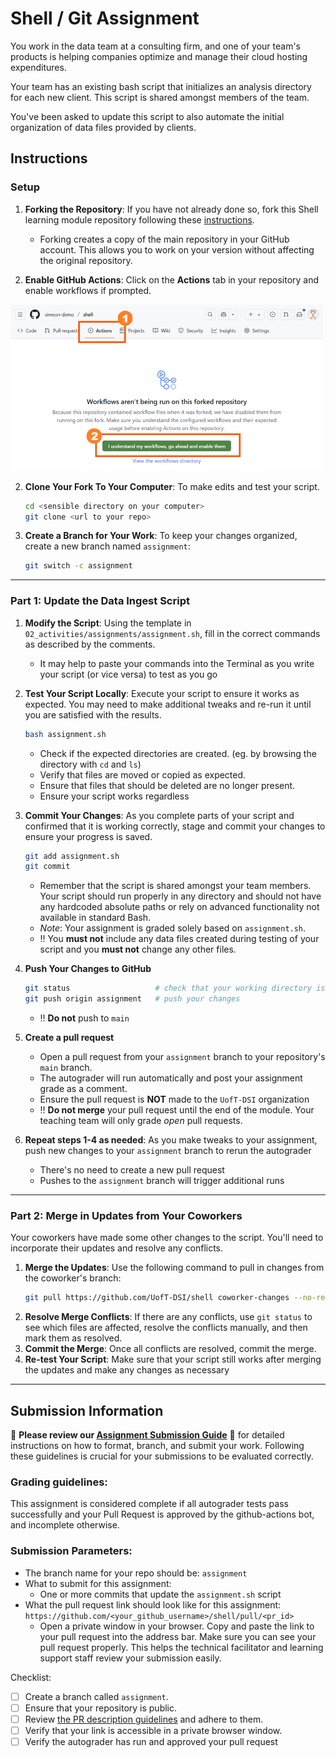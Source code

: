 # Shell / Git Assignment
You work in the data team at a consulting firm, and one of your team's products is helping companies optimize and manage their cloud hosting expenditures.

Your team has an existing bash script that initializes an analysis directory for each new client. This script is shared amongst members of the team.

You've been asked to update this script to also automate the initial organization of data files provided by clients.

## Instructions

### Setup
1. **Forking the Repository**: If you have not already done so, fork this Shell learning module repository following these [instructions](https://github.com/UofT-DSI/onboarding/blob/main/onboarding_documents/submissions.md#setting-up). 
   - Forking creates a copy of the main repository in your GitHub account. This allows you to work on your version without affecting the original repository.

2. **Enable GitHub Actions**: Click on the **Actions** tab in your repository and enable workflows if prompted.  
<img src="./github_actions.png" width="500px">

2. **Clone Your Fork To Your Computer**: To make edits and test your script.
   ```bash
   cd <sensible directory on your computer>
   git clone <url to your repo>
   ```

2. **Create a Branch for Your Work**: To keep your changes organized, create a new branch named `assignment`:
   ```bash
   git switch -c assignment
   ```

---

### Part 1: Update the Data Ingest Script
1. **Modify the Script**: Using the template in ``02_activities/assignments/assignment.sh``, fill in the correct commands as described by the comments.
    - It may help to paste your commands into the Terminal as you write your script (or vice versa) to test as you go

2. **Test Your Script Locally**: Execute your script to ensure it works as expected. You may need to make additional tweaks and re-run it until you are satisfied with the results.
    ```bash
    bash assignment.sh
    ```

   - Check if the expected directories are created. (eg. by browsing the directory with `cd` and `ls`)
   - Verify that files are moved or copied as expected.
   - Ensure that files that should be deleted are no longer present.
   - Ensure your script works regardless

3. **Commit Your Changes**: As you complete parts of your script and confirmed that it is working correctly, stage and commit your changes to ensure your progress is saved.
    ```bash
    git add assignment.sh
    git commit
    ```

    - Remember that the script is shared amongst your team members. Your script should run properly in any directory and should not have any hardcoded absolute paths or rely on advanced functionality not available in standard Bash.
    - *Note*: Your assignment is graded solely based on `assignment.sh`. 
    - ‼️ You **must not** include any data files created during testing of your script and you **must not** change any other files.

4. **Push Your Changes to GitHub**
   ```bash
   git status                   # check that your working directory is clean (all changes committed)
   git push origin assignment   # push your changes
   ```
   - ‼️ **Do not** push to `main`

5. **Create a pull request**
   - Open a pull request from your `assignment` branch to your repository's `main` branch.
   - The autograder will run automatically and post your assignment grade as a comment.
   - Ensure the pull request is **NOT** made to the `UofT-DSI` organization
   - ‼️ **Do not merge** your pull request until the end of the module. Your teaching team will only grade *open* pull requests.

6. **Repeat steps 1-4 as needed**: As you make tweaks to your assignment, push new changes to your `assignment` branch to rerun the autograder
   - There's no need to create a new pull request
   - Pushes to the `assignment` branch will trigger additional runs

---

### Part 2: Merge in Updates from Your Coworkers
Your coworkers have made some other changes to the script. You'll need to incorporate their updates and resolve any conflicts.
1. **Merge the Updates**: Use the following command to pull in changes from the coworker's branch:
   ```bash
   git pull https://github.com/UofT-DSI/shell coworker-changes --no-rebase
   ```
2. **Resolve Merge Conflicts**: If there are any conflicts, use ```git status``` to see which files are affected, resolve the conflicts manually, and then mark them as resolved.
3. **Commit the Merge**: Once all conflicts are resolved, commit the merge.
1. **Re-test Your Script**: Make sure that your script still works after merging the updates and make any changes as necessary

---

## Submission Information

🚨 **Please review our [Assignment Submission Guide](https://github.com/UofT-DSI/onboarding/blob/main/onboarding_documents/submissions.md)** 🚨 for detailed instructions on how to format, branch, and submit your work. Following these guidelines is crucial for your submissions to be evaluated correctly.

### Grading guidelines:
This assignment is considered complete if all autograder tests pass successfully and your Pull Request is approved by the github-actions bot, and incomplete otherwise.

### Submission Parameters:
* The branch name for your repo should be: `assignment`
* What to submit for this assignment:
    * One or more commits that update the `assignment.sh` script
* What the pull request link should look like for this assignment: `https://github.com/<your_github_username>/shell/pull/<pr_id>`
    * Open a private window in your browser. Copy and paste the link to your pull request into the address bar. Make sure you can see your pull request properly. This helps the technical facilitator and learning support staff review your submission easily.

Checklist:
- [ ] Create a branch called `assignment`.
- [ ] Ensure that your repository is public.
- [ ] Review [the PR description guidelines](https://github.com/UofT-DSI/onboarding/blob/main/onboarding_documents/submissions.md#guidelines-for-pull-request-descriptions) and adhere to them.
- [ ] Verify that your link is accessible in a private browser window.
- [ ] Verify the autograder has run and approved your pull request
